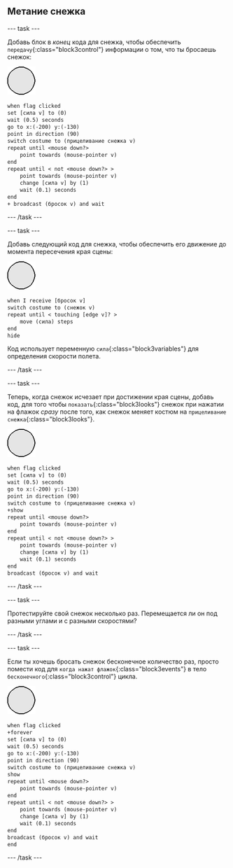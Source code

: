 ## Метание снежка

--- task ---

Добавь блок в _конец_ кода для снежка, чтобы обеспечить `передачу`{:class="block3control"} информации о том, что ты бросаешь снежок:

![спрайт снежка](images/snowball-sprite.png)

```blocks3
when flag clicked
set [сила v] to (0)
wait (0.5) seconds
go to x:(-200) y:(-130)
point in direction (90)
switch costume to (прицеливание снежка v)
repeat until <mouse down?>
    point towards (mouse-pointer v)
end
repeat until < not <mouse down?> >
    point towards (mouse-pointer v)
    change [сила v] by (1)
    wait (0.1) seconds
end
+ broadcast (бросок v) and wait
```

--- /task ---

--- task ---

Добавь следующий код для снежка, чтобы обеспечить его движение до момента пересечения края сцены:

![спрайт снежка](images/snowball-sprite.png)

```blocks3
when I receive [бросок v]
switch costume to (снежок v)
repeat until < touching [edge v]? >
    move (сила) steps
end
hide
```

Код использует переменную `сила`{:class="block3variables"} для определения скорости полета.

--- /task ---

--- task ---

Теперь, когда снежок исчезает при достижении края сцены, добавь код, для того чтобы `показать`{:class="block3looks"} снежок при нажатии на флажок _сразу_ после того, как снежок меняет костюм на `прицеливание снежка`{:class="block3looks"}.

![спрайт снежка](images/snowball-sprite.png)

```blocks3
when flag clicked
set [сила v] to (0)
wait (0.5) seconds
go to x:(-200) y:(-130)
point in direction (90)
switch costume to (прицеливание снежка v)
+show
repeat until <mouse down?>
    point towards (mouse-pointer v)
end
repeat until < not <mouse down?> >
    point towards (mouse-pointer v)
    change [сила v] by (1)
    wait (0.1) seconds
end
broadcast (бросок v) and wait
```

--- /task ---

--- task ---

Протестируйте свой снежок несколько раз. Перемещается ли он под разными углами и с разными скоростями?

--- /task ---

--- task ---

Если ты хочешь бросать снежок бесконечное количество раз, просто помести код для `когда нажат флажок`{:class="block3events"} в тело `бесконечного`{:class="block3control"} цикла.

![спрайт снежка](images/snowball-sprite.png)

```blocks3
when flag clicked
+forever
set [сила v] to (0)
wait (0.5) seconds
go to x:(-200) y:(-130)
point in direction (90)
switch costume to (прицеливание снежка v)
show
repeat until <mouse down?>
    point towards (mouse-pointer v)
end
repeat until < not <mouse down?> >
    point towards (mouse-pointer v)
    change [сила v] by (1)
    wait (0.1) seconds
end
broadcast (бросок v) and wait
end
```

--- /task ---
